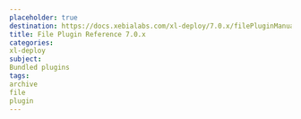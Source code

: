 ```yaml
---
placeholder: true
destination: https://docs.xebialabs.com/xl-deploy/7.0.x/filePluginManual.html
title: File Plugin Reference 7.0.x
categories:
xl-deploy
subject:
Bundled plugins
tags:
archive
file
plugin
---
```

